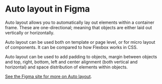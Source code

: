 # Auto layout in Figma

Auto layout allows you to automatically lay out elements within a container frame. These are one-directional; meaning that objects are either laid out vertically or horizontally.

Auto layout can be used both on template or page level, or for micro layout of components. It can be compared to how Flexbox works in CSS.

Auto layout can be used to add padding to objects, margin between objects and top, right, bottom, left and center alignment (both vertical and horizontal) and space distribution of elements within objects.

[See the Figma site for more on Auto layout](https://www.figma.com/blog/announcing-auto-layout/).
